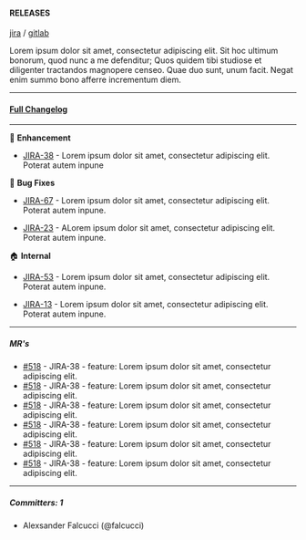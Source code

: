 #### RELEASES

[jira](https:///versions/45343) /
[gitlab](https:///tags/v5.8.24)


Lorem ipsum dolor sit amet, consectetur adipiscing elit. Sit hoc ultimum bonorum, quod nunc a me defenditur; Quos quidem tibi studiose et diligenter tractandos magnopere censeo. Quae duo sunt, unum facit. Negat enim summo bono afferre incrementum diem. 

----------

#### [Full Changelog](https:///v5.8.23...v5.8.24)
----------

:dizzy: **Enhancement**
  
* [JIRA-38](https://-38) - Lorem ipsum dolor sit amet, consectetur adipiscing elit. Poterat autem inpune
  
:bug: **Bug Fixes**
  
* [JIRA-67](https://magazineluiza.atlassian.net/browse/SQDVENDAS-67) - Lorem ipsum dolor sit amet, consectetur adipiscing elit. Poterat autem inpune.
  
* [JIRA-23](https://magazineluiza.atlassian.net/browse/SQDVENDAS-23) - ALorem ipsum dolor sit amet, consectetur adipiscing elit. Poterat autem inpune.

:house: **Internal**
  
* [JIRA-53](https://-53) - Lorem ipsum dolor sit amet, consectetur adipiscing elit. Poterat autem inpune.
  
* [JIRA-13](https://-13) - Lorem ipsum dolor sit amet, consectetur adipiscing elit. Poterat autem inpune.

----------

##### MR's

- [#518](https:///merge_requests/518) - JIRA-38 - feature: Lorem ipsum dolor sit amet, consectetur adipiscing elit.
- [#518](https:///merge_requests/518) - JIRA-38 - feature: Lorem ipsum dolor sit amet, consectetur adipiscing elit.
- [#518](https:///merge_requests/518) - JIRA-38 - feature: Lorem ipsum dolor sit amet, consectetur adipiscing elit.
- [#518](https:///merge_requests/518) - JIRA-38 - feature: Lorem ipsum dolor sit amet, consectetur adipiscing elit.
- [#518](https:///merge_requests/518) - JIRA-38 - feature: Lorem ipsum dolor sit amet, consectetur adipiscing elit.
- [#518](https:///merge_requests/518) - JIRA-38 - feature: Lorem ipsum dolor sit amet, consectetur adipiscing elit.

----------

##### Committers: **1**

* Alexsander Falcucci (@falcucci)
